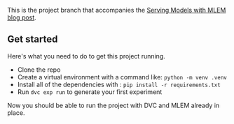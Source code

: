 This is the project branch that accompanies the [Serving Models with MLEM blog post]().

## Get started

Here's what you need to do to get this project running.

- Clone the repo
- Create a virtual environment with a command like: `python -m venv .venv`
- Install all of the dependencies with : `pip install -r requirements.txt`
- Run `dvc exp run` to generate your first experiment

Now you should be able to run the project with DVC and MLEM already in place.
